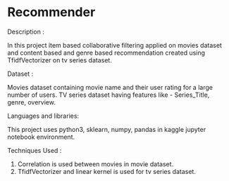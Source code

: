 # Recommender

Description :

In this project item based collaborative filtering applied on movies dataset and content based and genre based recommendation created using TfidfVectorizer on tv series dataset.

Dataset :
 
Movies dataset containing movie name and their user rating for a large number of users. TV series dataset having features like - Series_Title, genre, overview.

Languages and libraries:

This project uses python3, sklearn, numpy, pandas in kaggle jupyter notebook environment.

Techniques Used :

 1. Correlation is used between movies in movie dataset.
 2. TfidfVectorizer and linear kernel is used for tv series dataset.

